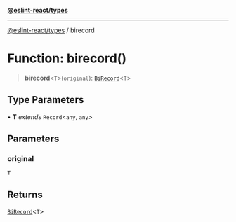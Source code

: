 [**@eslint-react/types**](../README.md)

***

[@eslint-react/types](../README.md) / birecord

# Function: birecord()

> **birecord**\<`T`\>(`original`): [`BiRecord`](../classes/BiRecord.md)\<`T`\>

## Type Parameters

• **T** *extends* `Record`\<`any`, `any`\>

## Parameters

### original

`T`

## Returns

[`BiRecord`](../classes/BiRecord.md)\<`T`\>
